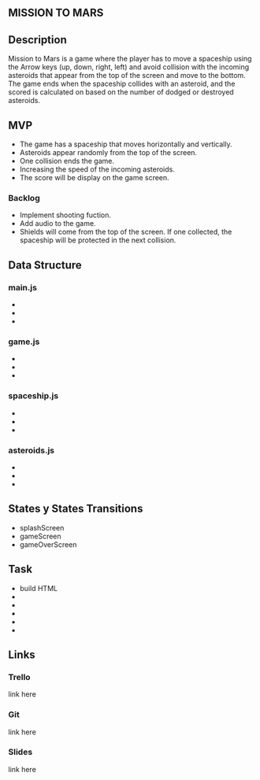 ## MISSION TO MARS
## Description
Mission to Mars is a game where the player has to move a spaceship using the Arrow keys (up, down, right, left) and avoid collision with the incoming asteroids that appear from the top of the screen and move to the bottom. The game ends when the spaceship collides with an asteroid, and the scored is calculated on based on the number of dodged or destroyed asteroids.
## MVP
- The game has a spaceship that moves horizontally and vertically.
- Asteroids appear randomly from the top of the screen.
- One collision ends the game.
- Increasing the speed of the incoming asteroids.
- The score will be display on the game screen.

### Backlog
- Implement shooting fuction.
- Add audio to the game.
- Shields will come from the top of the screen. If one collected, the spaceship will be protected in the next collision.
 
## Data Structure
### main.js
- 
-
-
### game.js
-
-
-
### spaceship.js
-
-
-
### asteroids.js
-
-
-
## States y States Transitions
- splashScreen
- gameScreen
- gameOverScreen

## Task
- build HTML
- 
-
-
-
-

## Links
### Trello
link here
### Git
link here
### Slides
link here